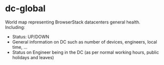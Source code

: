 # dc-global

World map representing BrowserStack datacenters general health. Including:

- Status: UP/DOWN
- General information on DC such as number of devices, engineers, local time, ...
- Status on Engineer being in the DC (as per normal working hours, public holidays and leaves)
